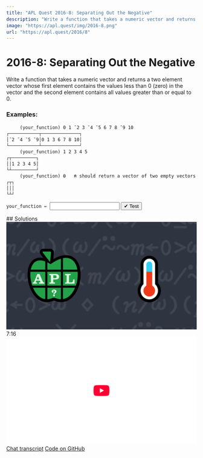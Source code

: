 ```yaml
---
title: "APL Quest 2016-8: Separating Out the Negative"
description: "Write a function that takes a numeric vector and returns a two element vector whose first element contains the values less than 0 (zero) in the vector and the second element contains all values greater than or equal to 0."
image: "https://apl.quest/img/2016-8.png"
url: "https://apl.quest/2016/8"
---
```


# <span class=s>2016-</span>8: Separating Out the Negative
Write a function that takes a numeric vector and returns a two element vector whose first element contains the values less than 0 (zero) in the vector and the second element contains all values greater than or equal to 0. 

### Examples:

```APL
     (your_function) 0 1 ¯2 3 ¯4 ¯5 6 7 8 ¯9 10 
┌───────────┬──────────────┐
│¯2 ¯4 ¯5 ¯9│0 1 3 6 7 8 10│
└───────────┴──────────────┘
     (your_function) 1 2 3 4 5
┌┬─────────┐
││1 2 3 4 5│
└┴─────────┘
     (your_function) ⍬   ⍝ should return a vector of two empty vectors 
┌┬┐
│││
└┴┘
```
<div class="pdiv">
  <code onclick="p_Input.focus()">your_function ← </code><input id="p_Input" autocomplete="off" spellcheck="false" oninput="this.parentElement.querySelector`button`.disabled=false;localStorage.setItem(window.location.pathname,this.value)" onkeypress="subm(event)">
  <button onclick="alert$.next`Testing…`;submitSolution`p`" class="md-button md-button--primary">&#x2714; Test</button>
</div>
<p id="p_Output"></p>
## Solutions
<div onclick="play(this)" title="Video on YouTube" class="yt">
<img alt="Video Thumbnail" src="../../img/2016-8.png">
<time>7:16</time>
<img alt="YouTube" src="../../img/yt-big.png">
</div>
<a href="https://chat.stackexchange.com/transcript/52405?m=62233525#62233525" target="_blank" class="md-button md-button--primary">Chat transcript</a>
<a href="https://github.com/abrudz/apl_quest/tree/main/2016/8.apl" target="_blank" class="md-button md-button--primary right">Code on GitHub</a>

<script>
    testCases={"a":["1 2 3 4 5","0 1 ¯2 3 ¯4 ¯5 6 7 8 ¯9 10","1","¯1","(?10⍴10)-5"],"b":["⍬","(?(?10)⍴10)-5","(?(5+?10)⍴10+?10)-10"],"f":"{(⍵/⍨0>⍵)(⍵/⍨0≤⍵)}","p":"{⍵[⍋⍵]}¨"}
    p_Input.value=localStorage.getItem(window.location.pathname)
    play=e=>e.outerHTML=`<iframe src="https://www.youtube.com/embed/ZSEJkNrEdOQ?list=PLYKQVqyrAEj9wDIUyLDGtDAFTKY38BUMN&autoplay=1" title="<span class=s>2016-</span>8: Separating Out the Negative (APL Quest 2016-8)" frameborder="0" allow="accelerometer; autoplay; clipboard-write; encrypted-media; gyroscope; picture-in-picture; web-share" referrerpolicy="strict-origin-when-cross-origin" allowfullscreen></iframe>`
</script>
